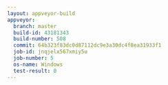 ```yaml
---
layout: appveyor-build
appveyor:
  branch: master
  build-id: 43181343
  build-number: 508
  commit: 64b323f83dc0d87112dc9e3a30dc4f8ea31933f1
  job-id: jnqjelx567xmiy5u
  job-number: 5
  os-name: Windows
  test-result: 0
---
```

